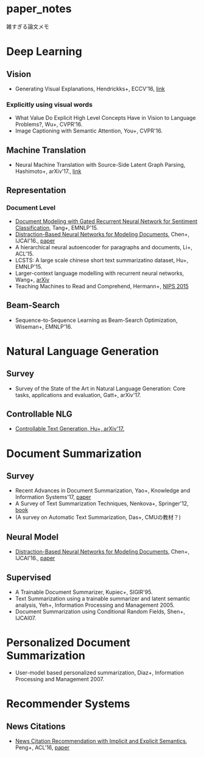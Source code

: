 # paper_notes
雑すぎる論文メモ

# Deep Learning
## Vision
- Generating Visual Explanations, Hendrickks+, ECCV'16, [link](https://www.semanticscholar.org/paper/Generating-Visual-Explanations-Hendricks-Akata/e32dcf5aa3c28e6fbf4da381e03f1bea73e4f1b0)
### Explicitly using visual words
- What Value Do Explicit High Level Concepts Have in Vision to Language Problems?, Wu+, CVPR'16.
- Image Captioning with Semantic Attention, You+, CVPR'16.

## Machine Translation
- Neural Machine Translation with Source-Side Latent Graph Parsing, Hashimoto+, arXiv'17., [link](https://arxiv.org/abs/1702.02265)

## Representation
### Document Level
- [Document Modeling with Gated Recurrent Neural Network for Sentiment Classification](notes/document_modeling_gru.md), Tang+, EMNLP'15.
- [Distraction-Based Neural Networks for Modeling Documents](notes/distraction_based_summ.md), Chen+, IJCAI'16., [paper](https://www.ijcai.org/Proceedings/16/Papers/391.pdf)
- A hierarchical neural autoencoder for paragraphs and documents, Li+, ACL'15.
- LCSTS: A large scale chinese short text summarizatino dataset, Hu+, EMNLP'15.
- Larger-context language modelling with recurrent neural networks, Wang+, [arXiv](https://arxiv.org/abs/1511.03729)
- Teaching Machines to Read and Comprehend, Hermann+, [NIPS 2015](http://dl.acm.org/citation.cfm?id=2969428)

## Beam-Search
- Sequence-to-Sequence Learning as Beam-Search Optimization, Wiseman+, EMNLP'16.

# Natural Language Generation
## Survey
- Survey of the State of the Art in Natural Language Generation: Core tasks, applications and evaluation, Gatt+, arXiv'17.

## Controllable NLG
- [Controllable Text Generation, Hu+, arXiv'17.](notes/controllable_text_generation.md)

# Document Summarization
## Survey
- Recent Advances in Document Summarization, Yao+, Knowledge and Information Systems'17, [paper](http://www.icst.pku.edu.cn/lcwm/wanxj/files/summ_survey_draft.pdf)
- A Survey of Text Summarization Techniques, Nenkova+, Springer'12, [book](https://link.springer.com/chapter/10.1007%2F978-1-4614-3223-4_3)
- (A survey on Automatic Text Summarization, Das+, CMUの教材？) 

## Neural Model
- [Distraction-Based Neural Networks for Modeling Documents](notes/disraction_based_summ.md), Chen+, IJCAI'16., [paper](https://www.ijcai.org/Proceedings/16/Papers/391.pdf)

## Supervised
- A Trainable Document Summarizer, Kupiec+, SIGIR'95.
- Text Summarization using a trainable summarizer and latent semantic analysis, Yeh+, Information Processing and Management 2005.
- Document Summarization using Conditional Random Fields, Shen+, IJCAI07.

# Personalized Document Summarization
- User-model based personalized summarization, Diaz+, Information Processing and Management 2007.

# Recommender Systems
## News Citations
- [News Citation Recommendation with Implicit and Explicit Semantics](notes/news_citation.md), Peng+, ACL'16, [paper](https://www.aclweb.org/anthology/P/P16/P16-1037.pdf)
